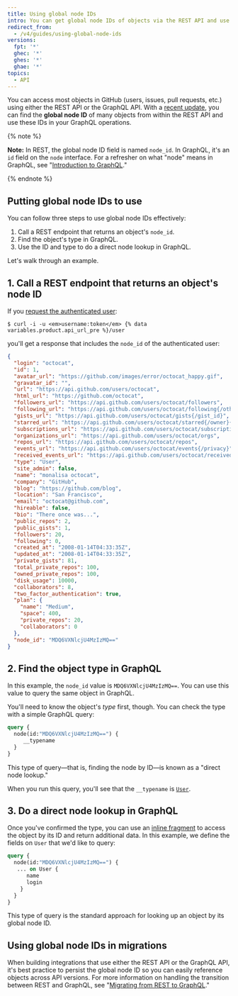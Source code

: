 ```yaml
---
title: Using global node IDs
intro: You can get global node IDs of objects via the REST API and use them in GraphQL operations.
redirect_from:
  - /v4/guides/using-global-node-ids
versions:
  fpt: '*'
  ghec: '*'
  ghes: '*'
  ghae: '*'
topics:
  - API
---
```


You can access most objects in GitHub (users, issues, pull requests, etc.) using either the REST API or the GraphQL API. With a [recent update](https://developer.github.com/changes/2017-12-19-graphql-node-id/), you can find the **global node ID** of many objects from within the REST API and use these IDs in your GraphQL operations.

{% note %}

**Note:** In REST, the global node ID field is named `node_id`. In GraphQL, it's an `id` field on the `node` interface. For a refresher on what "node" means in GraphQL, see "[Introduction to GraphQL](/graphql/guides/introduction-to-graphql#node)."

{% endnote %}

## Putting global node IDs to use

You can follow three steps to use global node IDs effectively:

1. Call a REST endpoint that returns an object's `node_id`.
2. Find the object's type in GraphQL.
3. Use the ID and type to do a direct node lookup in GraphQL.

Let's walk through an example.

## 1. Call a REST endpoint that returns an object's node ID

If you [request the authenticated user](/rest/reference/users#get-the-authenticated-user):

```shell
$ curl -i -u <em>username:token</em> {% data variables.product.api_url_pre %}/user
```

you'll get a response that includes the `node_id` of the authenticated user:

```json
{
  "login": "octocat",
  "id": 1,
  "avatar_url": "https://github.com/images/error/octocat_happy.gif",
  "gravatar_id": "",
  "url": "https://api.github.com/users/octocat",
  "html_url": "https://github.com/octocat",
  "followers_url": "https://api.github.com/users/octocat/followers",
  "following_url": "https://api.github.com/users/octocat/following{/other_user}",
  "gists_url": "https://api.github.com/users/octocat/gists{/gist_id}",
  "starred_url": "https://api.github.com/users/octocat/starred{/owner}{/repo}",
  "subscriptions_url": "https://api.github.com/users/octocat/subscriptions",
  "organizations_url": "https://api.github.com/users/octocat/orgs",
  "repos_url": "https://api.github.com/users/octocat/repos",
  "events_url": "https://api.github.com/users/octocat/events{/privacy}",
  "received_events_url": "https://api.github.com/users/octocat/received_events",
  "type": "User",
  "site_admin": false,
  "name": "monalisa octocat",
  "company": "GitHub",
  "blog": "https://github.com/blog",
  "location": "San Francisco",
  "email": "octocat@github.com",
  "hireable": false,
  "bio": "There once was...",
  "public_repos": 2,
  "public_gists": 1,
  "followers": 20,
  "following": 0,
  "created_at": "2008-01-14T04:33:35Z",
  "updated_at": "2008-01-14T04:33:35Z",
  "private_gists": 81,
  "total_private_repos": 100,
  "owned_private_repos": 100,
  "disk_usage": 10000,
  "collaborators": 8,
  "two_factor_authentication": true,
  "plan": {
    "name": "Medium",
    "space": 400,
    "private_repos": 20,
    "collaborators": 0
  },
  "node_id": "MDQ6VXNlcjU4MzIzMQ=="
}
```

## 2. Find the object type in GraphQL

In this example, the `node_id` value is `MDQ6VXNlcjU4MzIzMQ==`. You can use this value to query the same object in GraphQL.

You'll need to know the object's _type_ first, though. You can check the type with a simple GraphQL query:

```graphql
query {
  node(id:"MDQ6VXNlcjU4MzIzMQ==") {
     __typename
  }
}
```

This type of query&mdash;that is, finding the node by ID&mdash;is known as a "direct node lookup."

When you run this query, you'll see that the `__typename` is [`User`](/graphql/reference/objects#user).

## 3. Do a direct node lookup in GraphQL

Once you've confirmed the type, you can use an [inline fragment](https://graphql.github.io/learn/queries/#inline-fragments) to access the object by its ID and return additional data. In this example, we define the fields on `User` that we'd like to query:

```graphql
query {
  node(id:"MDQ6VXNlcjU4MzIzMQ==") {
   ... on User {
      name
      login
    }
  }
}
```

This type of query is the standard approach for looking up an object by its global node ID.

## Using global node IDs in migrations

When building integrations that use either the REST API or the GraphQL API, it's best practice to persist the global node ID so you can easily reference objects across API versions. For more information on handling the transition between REST and GraphQL, see "[Migrating from REST to GraphQL](/graphql/guides/migrating-from-rest-to-graphql)."
